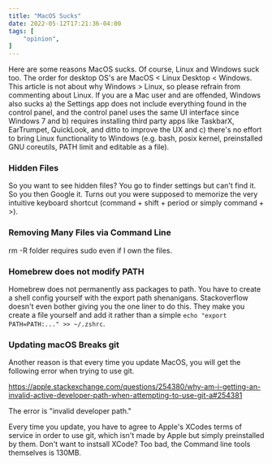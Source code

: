 ```yaml
---
title: "MacOS Sucks"
date: 2022-05-12T17:21:36-04:00
tags: [
    "opinion",
]
---
```


Here are some reasons MacOS sucks. Of course, Linux and Windows suck too. The order for desktop OS's
are MacOS < Linux Desktop < Windows. This article is not about why Windows > Linux, so please refrain
from commenting about Linux. If you are a Mac user and are offended, Windows also sucks a) the Settings
app does not include everything found in the control panel, and the control panel uses the same UI interface
since Windows 7 and b) requires installing third party apps like TaskbarX, EarTrumpet, QuickLook, and ditto to improve the UX and
c) there's no effort to bring Linux functionality to Windows (e.g. bash, posix kernel, preinstalled GNU coreutils, PATH limit and editable as a file).

### Hidden Files

So you want to see hidden files?
You go to finder settings but can't find it. So you then Google it. Turns out you were supposed to memorize the very intuitive keyboard shortcut (command + shift + period or simply command + >).

### Removing Many Files via Command Line

rm -R folder requires sudo even if I own the files.

### Homebrew does not modify PATH

Homebrew does not permanently ass packages to path. You have to create a shell config yourself with the export path shenanigans. Stackoverflow doesn't even bother giving you the one liner to do this. They make you create a file yourself and add it rather than a simple `echo "export PATH=PATH:..." >> ~/.zshrc`.

### Updating macOS  Breaks git

Another reason is that every time you update MacOS, you will get the following error when trying to use git.

https://apple.stackexchange.com/questions/254380/why-am-i-getting-an-invalid-active-developer-path-when-attempting-to-use-git-a#254381

The error is "invalid developer path."

Every time you update, you have to agree to Apple's XCodes terms of service in order to use git, which isn't made by Apple but simply
preinstalled by them. Don't want to instsall XCode? Too bad, the Command line tools themselves is 130MB.
